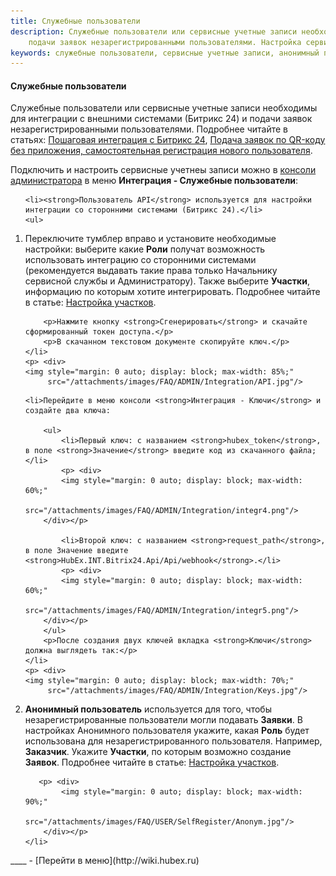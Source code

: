```yaml
---
title: Служебные пользователи
description: Служебные пользователи или сервисные учетные записи необходимы для интеграции с внешними системами (Битрикс 24) и
    подачи заявок незарегистрированными пользователями. Настройка сервисный учетных записей происходит в меню консоли администрирования Интеграция - Служебные пользователи.
keywords: служебные пользователи, сервисные учетные записи, анонимный пользователь, пользователь апи, пользователь api, hubex, хабекс, хубекс, хабикс
---
```


#### Служебные пользователи
<html>
<meta charset="utf-8">

</html>

<body>
<p>Служебные пользователи или сервисные учетные записи необходимы для интеграции с внешними системами (Битрикс 24) и
    подачи заявок незарегистрированными пользователями. Подробнее читайте в статьях: <a
            href="https://wiki.hubex.ru/docs/FAQ/RU/admin/Integration.html">Пошаговая интеграция с Битрикс
        24</a>, <a href="https://wiki.hubex.ru/docs/FAQ/RU/user/SelfRegister.html">Подача заявок по QR-коду без
        приложения, самостоятельная регистрация нового пользователя</a>. </p>

<p>Подключить и настроить сервисные учетнеы записи можно в <a
        href="https://wiki.hubex.ru/docs/FAQ/RU/admin/HowToEnterTheAdmin.html">консоли
    администратора</a> в меню <strong>Интеграция - Служебные пользователи</strong>:</p>
<ol>

    <li><strong>Пользователь API</strong> используется для настройки интеграции со сторонними системами (Битрикс 24).</li>
    <ul>
  <li>  Переключите тумблер
        вправо и установите необходимые настройки: выберите какие <strong>Роли</strong> получат
        возможность использовать интеграцию со сторонними системами (рекомендуется выдавать такие права только Начальнику
        сервисной службы и Администратору). 
        Также выберите <strong>Участки</strong>, информацию по которым хотите интегрировать. Подробнее читайте в статье: <a href="https://wiki.hubex.ru/docs/FAQ/RU/admin/Places.html">Настройка участков</a>.

        <p>Нажмите кнопку <strong>Сгенерировать</strong> и скачайте сформированный токен доступа.</p>
        <p>В скачанном текстовом документе скопируйте ключ.</p>
    </li>
    <p> <div>
    <img style="margin: 0 auto; display: block; max-width: 85%;"
         src="/attachments/images/FAQ/ADMIN/Integration/API.jpg"/>
</div></p>

    <li>Перейдите в меню консоли <strong>Интеграция - Ключи</strong> и создайте два ключа:

        <ul>
            <li>Первый ключ: с названием <strong>hubex_token</strong>, в поле <strong>Значение</strong> введите код из скачанного файла;</li>
            <p> <div>
            <img style="margin: 0 auto; display: block; max-width: 60%;"
                 src="/attachments/images/FAQ/ADMIN/Integration/integr4.png"/>
        </div></p>

            <li>Второй ключ: с названием <strong>request_path</strong>, в поле Значение введите <strong>HubEx.INT.Bitrix24.Api/Api/webhook</strong>.</li>
            <p> <div>
            <img style="margin: 0 auto; display: block; max-width: 60%;"
                 src="/attachments/images/FAQ/ADMIN/Integration/integr5.png"/>
        </div></p>
        </ul>
        <p>После создания двух ключей вкладка <strong>Ключи</strong> должна выглядеть так:</p>
    </li>
    <p> <div>
    <img style="margin: 0 auto; display: block; max-width: 70%;"
         src="/attachments/images/FAQ/ADMIN/Integration/Keys.jpg"/>
</div></p>
    </ul>
    <li><strong>Анонимный пользователь</strong> используется для того, чтобы незарегистрированные пользователи могли подавать <Strong>Заявки</Strong>.
        В настройках Анонимного пользователя укажите,
        какая <Strong>Роль</Strong> будет использована для незарегистрированного пользователя. Например,
        <Strong>Заказчик</Strong>. Укажите <Strong>Участки</Strong>, по которым возможно создание <Strong>Заявок</Strong>. Подробнее читайте в статье: <a href="https://wiki.hubex.ru/docs/FAQ/RU/admin/Places.html">Настройка участков</a>.
      
       <p> <div>
            <img style="margin: 0 auto; display: block; max-width: 90%;"
                 src="/attachments/images/FAQ/USER/SelfRegister/Anonym.jpg"/>
        </div></p>
    </li>
</ol>
</body>
____
- [Перейти в меню](http://wiki.hubex.ru)
